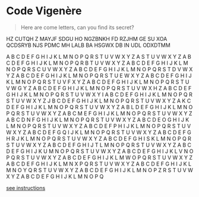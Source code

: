 # Code Vigenère

> Here are come letters, can you find its secret?

HZ CUTQH Z MAYJF SDGU HO NGZBNKH FD RZJHM GE SU XOA QCDSRYB NJS PDMC MH LALB BA HSGWX DB IN UDL ODXDTMM

  A	B	C	D	E	F	G	H	I	J	K	L	M	N	O	P	Q	R	S	T	U	V	W	X	Y	Z
A	S	T	U	V	W	X	Y	Z	A	B	C	D	E	F	G	H	I	J	K	L	M	N	O	P	Q	R
B	T	U	V	W	X	Y	Z	A	B	C	D	E	F	G	H	I	J	K	L	M	N	O	P	Q	R	S
C	U	V	W	X	Y	Z	A	B	C	D	E	F	G	H	I	J	K	L	M	N	O	P	Q	R	S	T
D	V	W	X	Y	Z	A	B	C	D	E	F	G	H	I	J	K	L	M	N	O	P	Q	R	S	T	U
E	W	X	Y	Z	A	B	C	D	E	F	G	H	I	J	K	L	M	N	O	P	Q	R	S	T	U	V
F	X	Y	Z	A	B	C	D	E	F	G	H	I	J	K	L	M	N	O	P	Q	R	S	T	U	V	W
G	Y	Z	A	B	C	D	E	F	G	H	I	J	K	L	M	N	O	P	Q	R	S	T	U	V	W	X
H	Z	A	B	C	D	E	F	G	H	I	J	K	L	M	N	O	P	Q	R	S	T	U	V	W	X	Y
I	A	B	C	D	E	F	G	H	I	J	K	L	M	N	O	P	Q	R	S	T	U	V	W	X	Y	Z
J	B	C	D	E	F	G	H	I	J	K	L	M	N	O	P	Q	R	S	T	U	V	W	X	Y	Z	A
K	C	D	E	F	G	H	I	J	K	L	M	N	O	P	Q	R	S	T	U	V	W	X	Y	Z	A	B
L	D	E	F	G	H	I	J	K	L	M	N	O	P	Q	R	S	T	U	V	W	X	Y	Z	A	B	C
M	E	F	G	H	I	J	K	L	M	N	O	P	Q	R	S	T	U	V	W	X	Y	Z	A	B	C	D
N	F	G	H	I	J	K	L	M	N	O	P	Q	R	S	T	U	V	W	X	Y	Z	A	B	C	D	E
O	G	H	I	J	K	L	M	N	O	P	Q	R	S	T	U	V	W	X	Y	Z	A	B	C	D	E	F
P	H	I	J	K	L	M	N	O	P	Q	R	S	T	U	V	W	X	Y	Z	A	B	C	D	E	F	G
Q	I	J	K	L	M	N	O	P	Q	R	S	T	U	V	W	X	Y	Z	A	B	C	D	E	F	G	H
R	J	K	L	M	N	O	P	Q	R	S	T	U	V	W	X	Y	Z	A	B	C	D	E	F	G	H	I
S	K	L	M	N	O	P	Q	R	S	T	U	V	W	X	Y	Z	A	B	C	D	E	F	G	H	I	J
T	L	M	N	O	P	Q	R	S	T	U	V	W	X	Y	Z	A	B	C	D	E	F	G	H	I	J	K
U	M	N	O	P	Q	R	S	T	U	V	W	X	Y	Z	A	B	C	D	E	F	G	H	I	J	K	L
V	N	O	P	Q	R	S	T	U	V	W	X	Y	Z	A	B	C	D	E	F	G	H	I	J	K	L	M
W	O	P	Q	R	S	T	U	V	W	X	Y	Z	A	B	C	D	E	F	G	H	I	J	K	L	M	N
X	P	Q	R	S	T	U	V	W	X	Y	Z	A	B	C	D	E	F	G	H	I	J	K	L	M	N	O
Y	Q	R	S	T	U	V	W	X	Y	Z	A	B	C	D	E	F	G	H	I	J	K	L	M	N	O	P
Z	R	S	T	U	V	W	X	Y	Z	A	B	C	D	E	F	G	H	I	J	K	L	M	N	O	P	Q


[see instructions](groupe3/page/2-explications.md)
